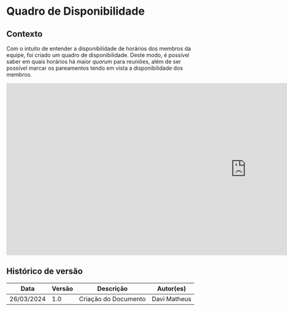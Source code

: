 # Quadro de Disponibilidade

## Contexto 

Com o intuito de entender a disponibilidade de horários dos membros da equipe, foi criado um quadro de disponibilidade. Deste modo, é possível saber em quais horários há maior _quorum_ para reuniões, além de ser possível marcar os pareamentos tendo em vista a disponibilidade dos membros.

<iframe width="1250px" height="450px" frameborder="0"width="1250px" height="550px" frameborder="0" src="https://docs.google.com/spreadsheets/d/e/2PACX-1vTewPT1NIKS2YcGlYLHEOyEGuAgg4RxDZNJtZE5ZhOx-oxU-5tUqC1TfZouFyLWZX5VYRRwvsNcVPFu/pubhtml?widget=true&amp;headers=false"></iframe>

## Histórico de versão
| Data | Versão | Descrição | Autor(es) |
| ---- | ---- | ---- | ---- |
| 26/03/2024 | 1.0 | Criação do Documento | Davi Matheus|
